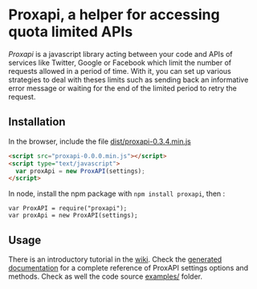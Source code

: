 Proxapi, a helper for accessing quota limited APIs
==================================================

_Proxapi_ is a javascript library acting between your code and APIs of services like Twitter, Google or Facebook which limit the number of requests allowed in a period of time. With it, you can set up various strategies to deal with theses limits such as sending back an informative error message or waiting for the end of the limited period to retry the request.

Installation
------------

In the browser, include the file [dist/proxapi-0.3.4.min.js](https://github.com/mmai/proxapi/raw/master/dist/proxapi-0.0.0.min.js)
```html
<script src="proxapi-0.0.0.min.js"></script>
<script type="text/javascript">
  var proxApi = new ProxAPI(settings);
</script>
```

In node, install the npm package with `npm install proxapi`, then : 
```
var ProxAPI = require("proxapi");
var proxApi = new ProxAPI(settings);
```

Usage
-----

There is an introductory tutorial in the [wiki](https://github.com/mmai/proxapi/wiki).
Check the [generated documentation](https://github.com/mmai/proxapi/wiki) for a complete reference of ProxAPI settings options and methods.
Check as well the code source [examples/](https://github.com/mmai/examples) folder.


